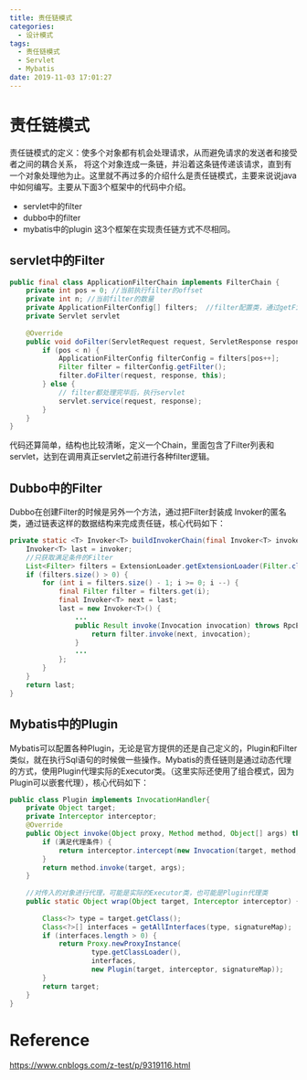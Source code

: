 ```yaml
---
title: 责任链模式
categories:
  - 设计模式
tags:
  - 责任链模式
  - Servlet
  - Mybatis
date: 2019-11-03 17:01:27
---
```


# 责任链模式

责任链模式的定义：使多个对象都有机会处理请求，从而避免请求的发送者和接受者之间的耦合关系， 将这个对象连成一条链，并沿着这条链传递该请求，直到有一个对象处理他为止。这里就不再过多的介绍什么是责任链模式，主要来说说java中如何编写。主要从下面3个框架中的代码中介绍。

- servlet中的filter
- dubbo中的filter
- mybatis中的plugin 这3个框架在实现责任链方式不尽相同。



## servlet中的Filter

```java
public final class ApplicationFilterChain implements FilterChain {
    private int pos = 0; //当前执行filter的offset
    private int n; //当前filter的数量
    private ApplicationFilterConfig[] filters;  //filter配置类，通过getFilter()方法获取Filter
    private Servlet servlet
  
    @Override
    public void doFilter(ServletRequest request, ServletResponse response) {
        if (pos < n) {
            ApplicationFilterConfig filterConfig = filters[pos++];
            Filter filter = filterConfig.getFilter();
            filter.doFilter(request, response, this);
        } else {
            // filter都处理完毕后，执行servlet
            servlet.service(request, response);
        }
    }
}
```

代码还算简单，结构也比较清晰，定义一个Chain，里面包含了Filter列表和servlet，达到在调用真正servlet之前进行各种filter逻辑。



## Dubbo中的Filter

Dubbo在创建Filter的时候是另外一个方法，通过把Filter封装成 Invoker的匿名类，通过链表这样的数据结构来完成责任链，核心代码如下：

```java
private static <T> Invoker<T> buildInvokerChain(final Invoker<T> invoker, String key, String group) {
    Invoker<T> last = invoker;
    //只获取满足条件的Filter
    List<Filter> filters = ExtensionLoader.getExtensionLoader(Filter.class).getActivateExtension(invoker.getUrl(), key, group);
    if (filters.size() > 0) {
        for (int i = filters.size() - 1; i >= 0; i --) {
            final Filter filter = filters.get(i);
            final Invoker<T> next = last;
            last = new Invoker<T>() {
                ...
                public Result invoke(Invocation invocation) throws RpcException {
                    return filter.invoke(next, invocation);
                }
                ...
            };
        }
    }
    return last;
}
```



## Mybatis中的Plugin

Mybatis可以配置各种Plugin，无论是官方提供的还是自己定义的，Plugin和Filter类似，就在执行Sql语句的时候做一些操作。Mybatis的责任链则是通过动态代理的方式，使用Plugin代理实际的Executor类。（这里实际还使用了组合模式，因为Plugin可以嵌套代理），核心代码如下：

```java
public class Plugin implements InvocationHandler{
    private Object target;
    private Interceptor interceptor;
    @Override
    public Object invoke(Object proxy, Method method, Object[] args) throws Throwable {      
        if (满足代理条件) {
            return interceptor.intercept(new Invocation(target, method, args));
        }
        return method.invoke(target, args);     
    }
   
    //对传入的对象进行代理，可能是实际的Executor类，也可能是Plugin代理类
    public static Object wrap(Object target, Interceptor interceptor) {
  
        Class<?> type = target.getClass();
        Class<?>[] interfaces = getAllInterfaces(type, signatureMap);
        if (interfaces.length > 0) {
            return Proxy.newProxyInstance(
                    type.getClassLoader(),
                    interfaces,
                    new Plugin(target, interceptor, signatureMap));
        }
        return target;
    }
}
```



#  Reference

https://www.cnblogs.com/z-test/p/9319116.html 